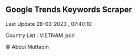 

## Google Trends Keywords Scraper 
 
Last Update 28-03-2023 , 07:40:10

Country List :
VIETNAM.json



© Abdul Muttaqin 
